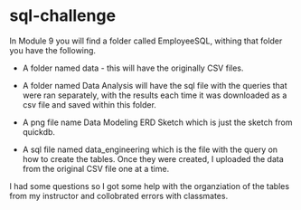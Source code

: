 # sql-challenge

In Module 9 you will find a folder called EmployeeSQL, withing that folder you have the following. 
- A folder named data - this will have the originally CSV files. 

- A folder named Data Analysis will have the sql file with the queries that were ran separately, with the results each time it was downloaded as a csv file and saved within this folder. 

- A png file name Data Modeling ERD Sketch which is just the sketch from quickdb.

- A sql file named data_engineering which is the file with the query on how to create the tables. Once they were created, I uploaded the data from the original CSV file one at a time.

I had some questions so I got some help with the organziation of the tables from my instructor and collobrated errors with classmates. 
